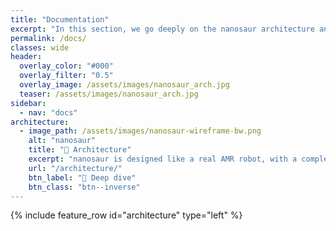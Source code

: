```yaml
---
title: "Documentation"
excerpt: "In this section, we go deeply on the nanosaur architecture and how the ROS packages works."
permalink: /docs/
classes: wide
header:
  overlay_color: "#000"
  overlay_filter: "0.5"
  overlay_image: /assets/images/nanosaur_arch.jpg
  teaser: /assets/images/nanosaur_arch.jpg
sidebar:
  - nav: "docs"
architecture:
  - image_path: /assets/images/nanosaur-wireframe-bw.png
    alt: "nanosaur"
    title: "📐 Architecture"
    excerpt: "nanosaur is designed like a real AMR robot, with a complete ROS2 pipeline, high level controllers and AI,docker containers based."
    url: "/architecture/"
    btn_label: "👷 Deep dive"
    btn_class: "btn--inverse"
---
```


{% include feature_row id="architecture" type="left" %}
